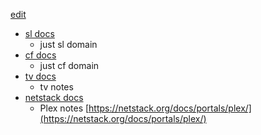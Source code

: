 [edit](https://github.com/2cld/sl/edit/main/README.md)

- [sl docs](./docs/)
  - just sl domain
- [cf docs](https://cf.2cld.net/docs/)
  - just cf domain
- [tv docs](https://tv.2cld.net/)
  - tv notes
- [netstack docs](https://netstack.org/docs)
  - Plex notes [https://netstack.org/docs/portals/plex/](https://netstack.org/docs/portals/plex/)
